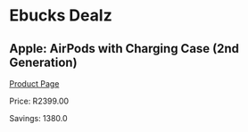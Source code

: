 
# Ebucks Dealz
## Apple: AirPods with Charging Case (2nd Generation)
[Product Page](https://www.ebucks.com/web/shop/productSelected.do?prodId=496817962&catId=247215630)

Price: R2399.00

Savings: 1380.0


	